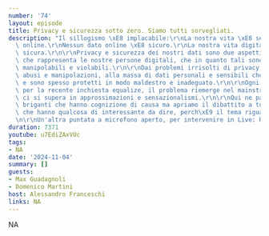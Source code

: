 ```yaml
---
number: '74'
layout: episode
title: Privacy e sicurezza sotto zero. Siamo tutti sorvegliati.
description: "Il sillogismo \xE8 implacabile:\r\nLa nostra vita \xE8 sempre pi\xF9\
  \ online.\r\nNessun dato online \xE8 sicuro.\r\nLa nostra vita digitale non \xE8\
  \ sicura.\r\n\r\nPrivacy e sicurezza dei nostri dati sono due aspetti del poliedro\
  \ che rappresenta le nostre persone digitali, che in quanto tali sono esposte, riproducibili,\
  \ manipolabili e violabili.\r\n\r\nDai problemi irrisolti di privacy, con relativi\
  \ abusi e manipolazioni, alla massa di dati personali e sensibili che ci riguardano\
  \ e sono spesso protetti in modo maldestro e inadeguato.\r\n\r\nOgni tanto, come\
  \ per la recente inchiesta equalize, il problema riemerge nel mainstream, dove spesso\
  \ ci si supera in approssimazioni e sensazionalismi.\r\n\r\nQui ne parliamo con\
  \ briganti che hanno cognizione di causa ma apriamo il dibattito a tutti quelli\
  \ che hanno qualcosa di interessante da dire, perch\xE9 il tema riguarda tutti.\r\
  \n\r\nUn'altra puntata a microfono aperto, per intervenire in Live: https://bit.ly/bgenoprivacy"
duration: 7371
youtube: u7EdiZAxVUc
tags:
- NA
date: '2024-11-04'
summary: []
guests:
- Max Guadagnoli
- Domenico Martini
host: Alessandro Franceschi
links: NA
---
```

NA